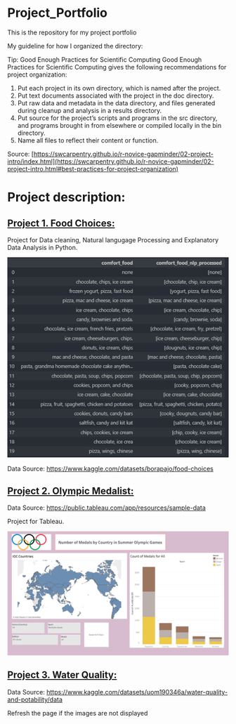 # Project_Portfolio

This is the repository for my project portfolio

My guideline for how I organized the directory:

Tip: Good Enough Practices for Scientific Computing
Good Enough Practices for Scientific Computing gives the following recommendations for project organization:

1. Put each project in its own directory, which is named after the project.
2. Put text documents associated with the project in the doc directory.
3. Put raw data and metadata in the data directory, and files generated during cleanup and analysis in a results directory.
4. Put source for the project’s scripts and programs in the src directory, and programs brought in from elsewhere or compiled locally in the bin directory.
5. Name all files to reflect their content or function.

Source: [https://swcarpentry.github.io/r-novice-gapminder/02-project-intro/index.html](https://swcarpentry.github.io/r-novice-gapminder/02-project-intro.html#best-practices-for-project-organization)


# Project description:

## [Project 1. Food Choices:](https://github.com/leedh7878/DanielLee_Project_Portfolio/blob/main/Food_Choice/src/Food_Choice_%20Data_Cleansing.ipynb)

Project for Data cleaning, Natural langugage Processing and Explanatory Data Analysis in Python.

![](/Food_Choice/image/NLP.png)

Data Source: https://www.kaggle.com/datasets/borapajo/food-choices


## [Project 2. Olympic Medalist:](https://public.tableau.com/app/profile/donghyun6358/viz/Personal_Project_16906002812120/Dashboard1)

Data Source: https://public.tableau.com/app/resources/sample-data

Project for Tableau.

![](/Tableau_image/Dashboard_1.png)

## [Project 3. Water Quality: ](https://github.com/leedh7878/DanielLee_Project_Portfolio/blob/main/Water_Quality_Potability/src/water_quality.ipynb)

Data Source: https://www.kaggle.com/datasets/uom190346a/water-quality-and-potability/data


Refresh the page if the images are not displayed
